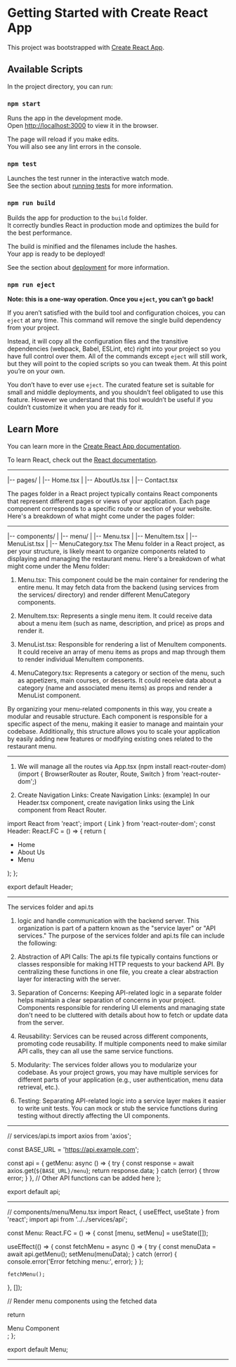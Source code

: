 # Getting Started with Create React App

This project was bootstrapped with [Create React App](https://github.com/facebook/create-react-app).

## Available Scripts

In the project directory, you can run:

### `npm start`

Runs the app in the development mode.\
Open [http://localhost:3000](http://localhost:3000) to view it in the browser.

The page will reload if you make edits.\
You will also see any lint errors in the console.

### `npm test`

Launches the test runner in the interactive watch mode.\
See the section about [running tests](https://facebook.github.io/create-react-app/docs/running-tests) for more information.

### `npm run build`

Builds the app for production to the `build` folder.\
It correctly bundles React in production mode and optimizes the build for the best performance.

The build is minified and the filenames include the hashes.\
Your app is ready to be deployed!

See the section about [deployment](https://facebook.github.io/create-react-app/docs/deployment) for more information.

### `npm run eject`

**Note: this is a one-way operation. Once you `eject`, you can’t go back!**

If you aren’t satisfied with the build tool and configuration choices, you can `eject` at any time. This command will remove the single build dependency from your project.

Instead, it will copy all the configuration files and the transitive dependencies (webpack, Babel, ESLint, etc) right into your project so you have full control over them. All of the commands except `eject` will still work, but they will point to the copied scripts so you can tweak them. At this point you’re on your own.

You don’t have to ever use `eject`. The curated feature set is suitable for small and middle deployments, and you shouldn’t feel obligated to use this feature. However we understand that this tool wouldn’t be useful if you couldn’t customize it when you are ready for it.

## Learn More

You can learn more in the [Create React App documentation](https://facebook.github.io/create-react-app/docs/getting-started).

To learn React, check out the [React documentation](https://reactjs.org/).


*************************************************************************************************************
|-- pages/
|   |-- Home.tsx
|   |-- AboutUs.tsx
|   |-- Contact.tsx

The pages folder in a React project typically contains React components that represent different pages or views of your application. Each page component corresponds to a specific route or section of your website. Here's a breakdown of what might come under the pages folder:

**************************************************************************************************************
|-- components/
|   |-- menu/
|       |-- Menu.tsx
|       |-- MenuItem.tsx
|       |-- MenuList.tsx
|       |-- MenuCategory.tsx
The Menu folder in a React project, as per your structure, is likely meant to organize components related to displaying and managing the restaurant menu. Here's a breakdown of what might come under the Menu folder:

1. Menu.tsx:
This component could be the main container for rendering the entire menu. It may fetch data from the backend (using services from the services/ directory) and render different MenuCategory components.

2. MenuItem.tsx:
Represents a single menu item. It could receive data about a menu item (such as name, description, and price) as props and render it.

3. MenuList.tsx:
Responsible for rendering a list of MenuItem components. It could receive an array of menu items as props and map through them to render individual MenuItem components.

4. MenuCategory.tsx:
Represents a category or section of the menu, such as appetizers, main courses, or desserts. It could receive data about a category (name and associated menu items) as props and render a MenuList component.

By organizing your menu-related components in this way, you create a modular and reusable structure. Each component is responsible for a specific aspect of the menu, making it easier to manage and maintain your codebase. Additionally, this structure allows you to scale your application by easily adding new features or modifying existing ones related to the restaurant menu.

**************************************************************************************************************
1. We will manage all the routes via App.tsx (npm install react-router-dom)
(import { BrowserRouter as Router, Route, Switch } from 'react-router-dom';)

2. Create Navigation Links:
Create Navigation Links: (example)
In our Header.tsx component, create navigation links using the Link component from React Router.

import React from 'react';
import { Link } from 'react-router-dom';
const Header: React.FC = () => {
  return (
    <nav>
      <ul>
        <li>
          <Link to="/">Home</Link>
        </li>
        <li>
          <Link to="/about">About Us</Link>
        </li>
        <li>
          <Link to="/menu">Menu</Link>
        </li>
      </ul>
    </nav>
  );
};

export default Header;
**************************************************************************************************************

The services folder and api.ts
1. logic and handle communication with the backend server. This organization is part of a pattern known as the "service layer" or "API services." The purpose of the services folder and api.ts file can include the following:

1. Abstraction of API Calls:
The api.ts file typically contains functions or classes responsible for making HTTP requests to your backend API. By centralizing these functions in one file, you create a clear abstraction layer for interacting with the server.

2. Separation of Concerns:
Keeping API-related logic in a separate folder helps maintain a clear separation of concerns in your project. Components responsible for rendering UI elements and managing state don't need to be cluttered with details about how to fetch or update data from the server.

3. Reusability:
Services can be reused across different components, promoting code reusability. If multiple components need to make similar API calls, they can all use the same service functions.

4. Modularity:
The services folder allows you to modularize your codebase. As your project grows, you may have multiple services for different parts of your application (e.g., user authentication, menu data retrieval, etc.).

5. Testing:
Separating API-related logic into a service layer makes it easier to write unit tests. You can mock or stub the service functions during testing without directly affecting the UI components.

--------------------------------------------------------------------------------------------------------------
// services/api.ts
import axios from 'axios';

const BASE_URL = 'https://api.example.com';

const api = {
  getMenu: async () => {
    try {
      const response = await axios.get(`${BASE_URL}/menu`);
      return response.data;
    } catch (error) {
      throw error;
    }
  },
  // Other API functions can be added here
};

export default api;

--------------------------------------------------------------------------------------------------------------
// components/menu/Menu.tsx
import React, { useEffect, useState } from 'react';
import api from '../../services/api';

const Menu: React.FC = () => {
  const [menu, setMenu] = useState([]);

  useEffect(() => {
    const fetchMenu = async () => {
      try {
        const menuData = await api.getMenu();
        setMenu(menuData);
      } catch (error) {
        console.error('Error fetching menu:', error);
      }
    };

    fetchMenu();
  }, []);

  // Render menu components using the fetched data

  return <div>Menu Component</div>;
};

export default Menu;

--------------------------------------------------------------------------------------------------------------
